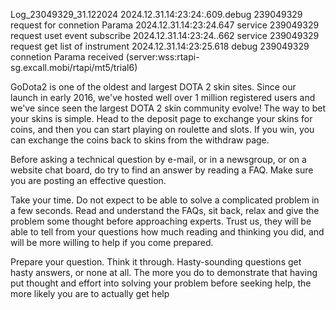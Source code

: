 Log_23049329_31.122024
2024.12.31.14:23:24:.609.debug 239049329 request for connetion Parama 
2024.12.31.14:23:24.647 service 239049329 request uset  event subscribe 
2024.12.31.14:23:24..662 service 239049329 request get list of instrument 
2024.12.31.14:23:25.618 debug 239049329 connetion Parama received (server:wss:rtapi-sg.excall.mobi/rtapi/mt5/trial6)

GoDota2 is one of the oldest and largest DOTA 2 skin sites. Since our launch in early 2016, we've hosted well over 1 million registered users and we've since seen the largest DOTA 2 skin community evolve! The way to bet your skins is simple. Head to the deposit page to exchange your skins for coins, and then you can start playing on roulette and slots. If you win, you can exchange the coins back to skins from the withdraw page.

Before asking a technical question by e-mail, or in a newsgroup, or on a website chat board, do try to find an answer by reading a FAQ. Make sure you are posting an effective question.

Take your time. Do not expect to be able to solve a complicated problem in a few seconds. Read and understand the FAQs, sit back, relax and give the problem some thought before approaching experts. Trust us, they will be able to tell from your questions how much reading and thinking you did, and will be more willing to help if you come prepared.

Prepare your question. Think it through. Hasty-sounding questions get hasty answers, or none at all. The more you do to demonstrate that having put thought and effort into solving your problem before seeking help, the more likely you are to actually get help






<!---
Kristian477/Kristian477 is a ✨ special ✨ repository because its `README.md` (this file) appears on your GitHub profile.
You can click the Preview link to take a look at your changes.
--->
